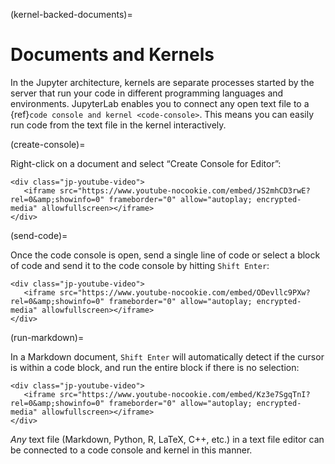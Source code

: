 (kernel-backed-documents)=

# Documents and Kernels

In the Jupyter architecture, kernels are separate processes started by
the server that run your code in different programming languages and
environments. JupyterLab enables you to connect any open text file to a
{ref}`code console and kernel <code-console>`. This means you can easily run code from the
text file in the kernel interactively.

(create-console)=

Right-click on a document and select “Create Console for Editor”:

```{raw} html
<div class="jp-youtube-video">
   <iframe src="https://www.youtube-nocookie.com/embed/JS2mhCD3rwE?rel=0&amp;showinfo=0" frameborder="0" allow="autoplay; encrypted-media" allowfullscreen></iframe>
</div>
```

(send-code)=

Once the code console is open, send a single line of code or select a
block of code and send it to the code console by hitting
`Shift Enter`:

```{raw} html
<div class="jp-youtube-video">
   <iframe src="https://www.youtube-nocookie.com/embed/ODevllc9PXw?rel=0&amp;showinfo=0" frameborder="0" allow="autoplay; encrypted-media" allowfullscreen></iframe>
</div>
```

(run-markdown)=

In a Markdown document, `Shift Enter` will automatically detect if the
cursor is within a code block, and run the entire block if there is no
selection:

```{raw} html
<div class="jp-youtube-video">
   <iframe src="https://www.youtube-nocookie.com/embed/Kz3e7SgqTnI?rel=0&amp;showinfo=0" frameborder="0" allow="autoplay; encrypted-media" allowfullscreen></iframe>
</div>
```

_Any_ text file (Markdown, Python, R, LaTeX, C++, etc.) in a text file
editor can be connected to a code console and kernel in this manner.
